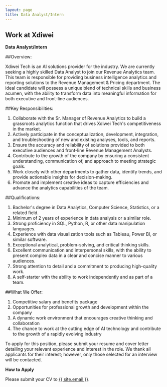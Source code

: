 ```yaml
---
layout: page
title: Data Analyst/Intern
---
```

<div class="col-lg-12 text-center">
	<h2 class="section-heading text-uppercase">Work at Xdiwei</h2>
</div>


**Data Analyst/Intern**

##Overview:

Xdiwei Tech is an AI solutions provider for the industry. We are currently seeking a highly skilled Data Analyst to join our Revenue Analytics team. This team is responsible for providing business intelligence analytics and reporting solutions to the Revenue Management & Pricing department. The ideal candidate will possess a unique blend of technical skills and business acumen, with the ability to transform data into meaningful information for both executive and front-line audiences.

##Key Responsibilities:

1. Collaborate with the Sr. Manager of Revenue Analytics to build a grassroots analytics function that drives Xdiwei Tech's competitiveness in the market.
2. Actively participate in the conceptualization, development, integration, and troubleshooting of new and existing analyses, tools, and reports.
3. Ensure the accuracy and reliability of solutions provided to both executive audiences and front-line Revenue Management Analysts.
4. Contribute to the growth of the company by ensuring a consistent understanding, communication of, and approach to meeting strategic goals.
5. Work closely with other departments to gather data, identify trends, and provide actionable insights for decision-making.
6. Promote and implement creative ideas to capture efficiencies and advance the analytics capabilities of the team.

##Qualifications:

1. Bachelor's degree in Data Analytics, Computer Science, Statistics, or a related field.
2. Minimum of 2 years of experience in data analysis or a similar role.
3. Strong proficiency in SQL, Python, R, or other data manipulation languages.
4. Experience with data visualization tools such as Tableau, Power BI, or similar software.
5. Exceptional analytical, problem-solving, and critical thinking skills.
6. Excellent communication and interpersonal skills, with the ability to present complex data in a clear and concise manner to various audiences.
7. Strong attention to detail and a commitment to producing high-quality work.
8. A self-starter with the ability to work independently and as part of a team.

##What We Offer:

1. Competitive salary and benefits package
2. Opportunities for professional growth and development within the company
3. A dynamic work environment that encourages creative thinking and collaboration
4. The chance to work at the cutting edge of AI technology and contribute to the growth of a rapidly evolving industry

To apply for this position, please submit your resume and cover letter detailing your relevant experience and interest in the role. We thank all applicants for their interest; however, only those selected for an interview will be contacted.


**How to Apply**

Please submit your CV to <a href="mailto:{{ site.email }}">{{ site.email }}</a>.
